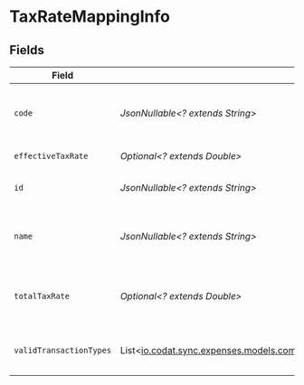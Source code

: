# TaxRateMappingInfo


## Fields

| Field                                                                                                                                                        | Type                                                                                                                                                         | Required                                                                                                                                                     | Description                                                                                                                                                  | Example                                                                                                                                                      |
| ------------------------------------------------------------------------------------------------------------------------------------------------------------ | ------------------------------------------------------------------------------------------------------------------------------------------------------------ | ------------------------------------------------------------------------------------------------------------------------------------------------------------ | ------------------------------------------------------------------------------------------------------------------------------------------------------------ | ------------------------------------------------------------------------------------------------------------------------------------------------------------ |
| `code`                                                                                                                                                       | *JsonNullable<? extends String>*                                                                                                                             | :heavy_minus_sign:                                                                                                                                           | Code for the tax rate from the accounting platform.                                                                                                          | UK Standard Rate (Bills)                                                                                                                                     |
| `effectiveTaxRate`                                                                                                                                           | *Optional<? extends Double>*                                                                                                                                 | :heavy_minus_sign:                                                                                                                                           | Effective tax rate.                                                                                                                                          | 20                                                                                                                                                           |
| `id`                                                                                                                                                         | *JsonNullable<? extends String>*                                                                                                                             | :heavy_minus_sign:                                                                                                                                           | Unique identifier of tax rate.                                                                                                                               | 59_Bills                                                                                                                                                     |
| `name`                                                                                                                                                       | *JsonNullable<? extends String>*                                                                                                                             | :heavy_minus_sign:                                                                                                                                           | Name of the tax rate in the accounting platform.                                                                                                             | UK Standard Rate (Bills) Bills                                                                                                                               |
| `totalTaxRate`                                                                                                                                               | *Optional<? extends Double>*                                                                                                                                 | :heavy_minus_sign:                                                                                                                                           | Total (not compounded) sum of the components of a tax rate.                                                                                                  | 20                                                                                                                                                           |
| `validTransactionTypes`                                                                                                                                      | List<[io.codat.sync.expenses.models.components.TaxRateMappingInfoValidTransactionTypes](../../models/components/TaxRateMappingInfoValidTransactionTypes.md)> | :heavy_minus_sign:                                                                                                                                           | Supported transaction types for the account.                                                                                                                 |                                                                                                                                                              |